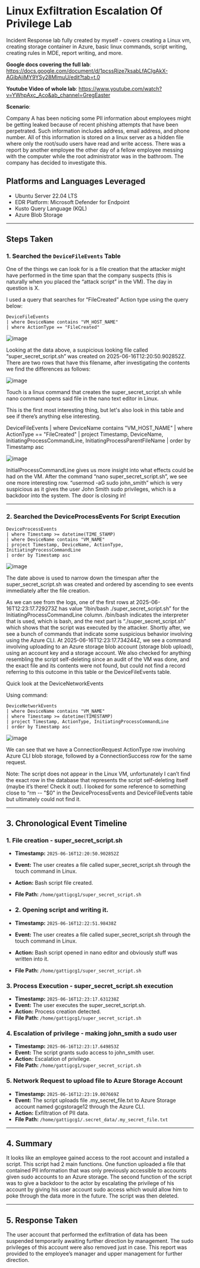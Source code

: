 # Linux Exfiltration Escalation Of Privilege Lab
Incident Response lab fully created by myself - covers creating a Linux vm, creating storage container in Azure, basic linux commands, script writing, creating rules in MDE, report writing, and more. 

**Google docs covering the full lab**: https://docs.google.com/document/d/1pcssRize7ksabLfACIgAkX-AGibAjiMY9YSy28MlmuU/edit?tab=t.0

**Youtube Video of whole lab**: https://www.youtube.com/watch?v=YWhpAxc_Aco&ab_channel=GregEaster

**Scenario**: 

Company A has been noticing some PII information about employees might be getting leaked because of recent phishing attempts that have been perpetrated. Such information includes address, email address, and phone number. All of this information is stored on a linux server as a hidden file where only the root/sudo users have read and write access. There was a report by another employee the other day of a fellow employee messing with the computer while the root administrator was in the bathroom. The company has decided to investigate this. 

## Platforms and Languages Leveraged
- Ubuntu Server 22.04 LTS
- EDR Platform: Microsoft Defender for Endpoint
- Kusto Query Language (KQL)
- Azure Blob Storage

---

## Steps Taken

### 1. Searched the `DeviceFileEvents` Table

One of the things we can look for is a file creation that the attacker might have performed in the time span that the company suspects (this is naturally when you placed the “attack script” in the VM). The day in question is X. 

I used a query that searches for “FileCreated” Action type using the query below:

```kql
DeviceFileEvents
| where DeviceName contains "VM_HOST_NAME"
| where ActionType == "FileCreated"
```

![image](https://github.com/user-attachments/assets/1f0bab05-024a-4ce3-9ae5-49161234803a)

Looking at the data above, a suspicious looking file called “super_secret_script.sh” was created on 2025-06-16T12:20:50.902852Z. There are two rows that have this filename, after investigating the contents we find the differences as follows:

![image](https://github.com/user-attachments/assets/93aaed82-dc30-46ae-ba9b-3d41baac883a)

Touch is a linux command that creates the super_secret_script.sh while nano command opens said file in the nano text editor in Linux. 

This is the first most interesting thing, but let's also look in this table and see if there’s anything else interesting. 

DeviceFileEvents
| where DeviceName contains "VM_HOST_NAME"
| where ActionType == "FileCreated"
| project Timestamp, DeviceName, InitiatingProcessCommandLine, InitiatingProcessParentFileName
| order by Timestamp asc

![image](https://github.com/user-attachments/assets/3453d6d7-d3a0-4ce7-be86-0e7ac6ffb3f1)

InitialProcessCommandLine gives us more insight into what effects could be had on the VM. After the command “nano super_secret_script.sh”, we see one more interesting row. “usermod -aG sudo john_smith” which is very suspicious as it gives the user John Smith sudo privileges, which is a backdoor into the system. The door is closing in! 

---

### 2. Searched the DeviceProcessEvents For Script Execution

```kql
DeviceProcessEvents
| where Timestamp >= datetime(TIME_STAMP)
| where DeviceName contains "VM_NAME"
| project Timestamp, DeviceName, ActionType, InitiatingProcessCommandLine
| order by Timestamp asc
```

![image](https://github.com/user-attachments/assets/f93b0362-cfa0-40c2-8f99-090343c9b2e1)

The date above is used to narrow down the timespan after the super_secret_script.sh was created and ordered by ascending to see events immediately after the file creation. 

As we can see from the logs, one of the first rows at 2025-06-16T12:23:17.729273Z has value “/bin/bash ./super_secret_script.sh” for the InitiatingProcessCommandLine column. /bin/bash indicates the interpreter that is used, which is bash, and the next part is “./super_secret_script.sh” which shows that the script was executed by the attacker. Shortly after, we see a bunch of commands that indicate some suspicious behavior involving using the Azure CLI. At 2025-06-16T12:23:17.734244Z, we see a command involving uploading to an Azure storage blob account (storage blob upload), using an account key and a storage account. We also checked for anything resembling the script self-deleting since an audit of the VM was done, and the exact file and its contents were not found, but could not find a record referring to this outcome in this table or the DeviceFileEvents table. 

Quick look at the DeviceNetworkEvents

Using command:

```kql
DeviceNetworkEvents
| where DeviceName contains "VM_NAME"
| where Timestamp >= datetime(TIMESTAMP)
| project Timestamp, ActionType, InitiatingProcessCommandLine
| order by Timestamp asc
```

![image](https://github.com/user-attachments/assets/0f340432-e8ab-4e5e-a142-3c20b957e76e)

We can see that we have a ConnectionRequest ActionType row involving Azure CLI blob storage, followed by a ConnectionSuccess row for the same request. 

Note: The script does not appear in the Linux VM, unfortunately I can’t find the exact row in the database that represents the script self-deleting itself (maybe it’s there! Check it out). I looked for some reference to something close to “rm -- "$0" in the DeviceProcessEvents and DeviceFileEvents table but ultimately could not find it. 

---

## 3. Chronological Event Timeline 

### 1. File creation - super_secret_script.sh

- **Timestamp:** `2025-06-16T12:20:50.902852Z`
- **Event:** The user creates a file called super_secret_script.sh through the touch command in Linux.
- **Action:** Bash script file created.
- **File Path:** `/home/gattigcg1/super_secret_script.sh`

- ### 2. Opening script and writing it. 

- **Timestamp:** `2025-06-16T12:22:51.98438Z`
- **Event:** The user creates a file called super_secret_script.sh through the touch command in Linux.
- **Action:** Bash script opened in nano editor and obviously stuff was written into it.
- **File Path:** `/home/gattigcg1/super_secret_script.sh`

### 3. Process Execution - super_secret_script.sh execution

- **Timestamp:** `2025-06-16T12:23:17.631238Z`
- **Event:** The user executes the super_secret_script.sh.
- **Action:** Process creation detected.
- **File Path:** `/home/gattigcg1/super_secret_script.sh`

### 4. Escalation of privilege - making john_smith a sudo user

- **Timestamp:** `2025-06-16T12:23:17.649853Z`
- **Event:** The script grants sudo access to john_smith user.
- **Action:** Escalation of privilege.
- **File Path:** `/home/gattigcg1/super_secret_script.sh`

### 5. Network Request to upload file to Azure Storage Account

- **Timestamp:** `2025-06-16T12:23:19.007669Z`
- **Event:** The script uploads file .my_secret_file.txt to Azure Storage account named gcgstorage12 through the Azure CLI. 
- **Action:** Exfiltration of PII data.
- **File Path:** `/home/gattigcg1/.secret_data/.my_secret_file.txt`

---

## 4. Summary

It looks like an employee gained access to the root account and installed a script. This script had 2 main functions. One function uploaded a file that contained PII information that was only previously accessible to accounts given sudo accounts to an Azure storage. The second function of the script was to give a backdoor to the actor by escalating the privilege of his account by giving his user account sudo access which would allow him to poke through the data more in the future. The script was then deleted. 

---

## 5. Response Taken

The user account that performed the exfiltration of data has been suspended temporarily awaiting further direction by management. The sudo privileges of this account were also removed just in case. This report was provided to the employee’s manager and upper management for further direction. 

